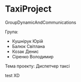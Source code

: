 TaxiProject
===========
GroupDynamicAndCommunications

Група: 
 - Кушнірук Юрій 
 - Балюк Світлана 
 - Козак Денис 
 - Сіренко Володимир

Тема проекту: Диспетчер таксі

test XD
